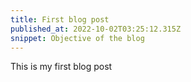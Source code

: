 ```yaml
---
title: First blog post
published_at: 2022-10-02T03:25:12.315Z
snippet: Objective of the blog
---
```


This is my first blog post

